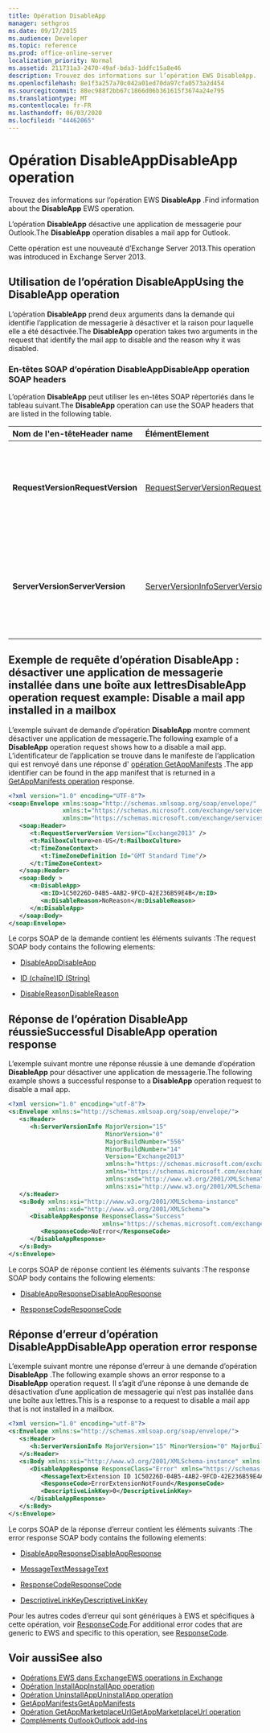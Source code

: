 ```yaml
---
title: Opération DisableApp
manager: sethgros
ms.date: 09/17/2015
ms.audience: Developer
ms.topic: reference
ms.prod: office-online-server
localization_priority: Normal
ms.assetid: 211731a3-2470-49af-bda3-1ddfc15a8e46
description: Trouvez des informations sur l’opération EWS DisableApp.
ms.openlocfilehash: 8e1f3a257a70c042a01ed70da97cfa0573a2d454
ms.sourcegitcommit: 88ec988f2bb67c1866d06b361615f3674a24e795
ms.translationtype: MT
ms.contentlocale: fr-FR
ms.lasthandoff: 06/03/2020
ms.locfileid: "44462065"
---
```

# <a name="disableapp-operation"></a><span data-ttu-id="abc18-103">Opération DisableApp</span><span class="sxs-lookup"><span data-stu-id="abc18-103">DisableApp operation</span></span>

<span data-ttu-id="abc18-104">Trouvez des informations sur l’opération EWS **DisableApp** .</span><span class="sxs-lookup"><span data-stu-id="abc18-104">Find information about the **DisableApp** EWS operation.</span></span> 
  
<span data-ttu-id="abc18-105">L’opération **DisableApp** désactive une application de messagerie pour Outlook.</span><span class="sxs-lookup"><span data-stu-id="abc18-105">The **DisableApp** operation disables a mail app for Outlook.</span></span> 
  
<span data-ttu-id="abc18-106">Cette opération est une nouveauté d’Exchange Server 2013.</span><span class="sxs-lookup"><span data-stu-id="abc18-106">This operation was introduced in Exchange Server 2013.</span></span>
  
## <a name="using-the-disableapp-operation"></a><span data-ttu-id="abc18-107">Utilisation de l’opération DisableApp</span><span class="sxs-lookup"><span data-stu-id="abc18-107">Using the DisableApp operation</span></span>

<span data-ttu-id="abc18-108">L’opération **DisableApp** prend deux arguments dans la demande qui identifie l’application de messagerie à désactiver et la raison pour laquelle elle a été désactivée.</span><span class="sxs-lookup"><span data-stu-id="abc18-108">The **DisableApp** operation takes two arguments in the request that identify the mail app to disable and the reason why it was disabled.</span></span> 
  
### <a name="disableapp-operation-soap-headers"></a><span data-ttu-id="abc18-109">En-têtes SOAP d’opération DisableApp</span><span class="sxs-lookup"><span data-stu-id="abc18-109">DisableApp operation SOAP headers</span></span>

<span data-ttu-id="abc18-110">L’opération **DisableApp** peut utiliser les en-têtes SOAP répertoriés dans le tableau suivant.</span><span class="sxs-lookup"><span data-stu-id="abc18-110">The **DisableApp** operation can use the SOAP headers that are listed in the following table.</span></span> 
  
|<span data-ttu-id="abc18-111">**Nom de l'en-tête**</span><span class="sxs-lookup"><span data-stu-id="abc18-111">**Header name**</span></span>|<span data-ttu-id="abc18-112">**Élément**</span><span class="sxs-lookup"><span data-stu-id="abc18-112">**Element**</span></span>|<span data-ttu-id="abc18-113">**Description**</span><span class="sxs-lookup"><span data-stu-id="abc18-113">**Description**</span></span>|
|:-----|:-----|:-----|
|<span data-ttu-id="abc18-114">**RequestVersion**</span><span class="sxs-lookup"><span data-stu-id="abc18-114">**RequestVersion**</span></span> <br/> |[<span data-ttu-id="abc18-115">RequestServerVersion</span><span class="sxs-lookup"><span data-stu-id="abc18-115">RequestServerVersion</span></span>](requestserverversion.md) <br/> |<span data-ttu-id="abc18-116">Identifie la version de schéma de la demande d’opération.</span><span class="sxs-lookup"><span data-stu-id="abc18-116">Identifies the schema version for the operation request.</span></span> <span data-ttu-id="abc18-117">Cet en-tête s’applique à une demande.</span><span class="sxs-lookup"><span data-stu-id="abc18-117">This header is applicable to a request.</span></span>  <br/> |
|<span data-ttu-id="abc18-118">**ServerVersion**</span><span class="sxs-lookup"><span data-stu-id="abc18-118">**ServerVersion**</span></span> <br/> |[<span data-ttu-id="abc18-119">ServerVersionInfo</span><span class="sxs-lookup"><span data-stu-id="abc18-119">ServerVersionInfo</span></span>](serverversioninfo.md) <br/> |<span data-ttu-id="abc18-120">Identifie la version du serveur qui a répondu à la demande.</span><span class="sxs-lookup"><span data-stu-id="abc18-120">Identifies the version of the server that responded to the request.</span></span> <span data-ttu-id="abc18-121">Cet en-tête s’applique à une réponse.</span><span class="sxs-lookup"><span data-stu-id="abc18-121">This header is applicable to a response.</span></span>  <br/> |
   
## <a name="disableapp-operation-request-example-disable-a-mail-app-installed-in-a-mailbox"></a><span data-ttu-id="abc18-122">Exemple de requête d’opération DisableApp : désactiver une application de messagerie installée dans une boîte aux lettres</span><span class="sxs-lookup"><span data-stu-id="abc18-122">DisableApp operation request example: Disable a mail app installed in a mailbox</span></span>

<span data-ttu-id="abc18-123">L’exemple suivant de demande d’opération **DisableApp** montre comment désactiver une application de messagerie.</span><span class="sxs-lookup"><span data-stu-id="abc18-123">The following example of a **DisableApp** operation request shows how to a disable a mail app.</span></span> <span data-ttu-id="abc18-124">L’identificateur de l’application se trouve dans le manifeste de l’application qui est renvoyé dans une réponse d' [opération GetAppManifests](getappmanifests-operation.md) .</span><span class="sxs-lookup"><span data-stu-id="abc18-124">The app identifier can be found in the app manifest that is returned in a [GetAppManifests operation](getappmanifests-operation.md) response.</span></span> 
  
```XML
<?xml version="1.0" encoding="UTF-8"?>
<soap:Envelope xmlns:soap="http://schemas.xmlsoap.org/soap/envelope/"
               xmlns:t="https://schemas.microsoft.com/exchange/services/2006/types"
               xmlns:m="https://schemas.microsoft.com/exchange/services/2006/messages">
   <soap:Header>
      <t:RequestServerVersion Version="Exchange2013" />
      <t:MailboxCulture>en-US</t:MailboxCulture>
      <t:TimeZoneContext>
         <t:TimeZoneDefinition Id="GMT Standard Time"/>
      </t:TimeZoneContext>
   </soap:Header>
   <soap:Body >
      <m:DisableApp>
         <m:ID>1C50226D-04B5-4AB2-9FCD-42E236B59E4B</m:ID>
         <m:DisableReason>NoReason</m:DisableReason>
      </m:DisableApp>
   </soap:Body>
</soap:Envelope>
```

<span data-ttu-id="abc18-125">Le corps SOAP de la demande contient les éléments suivants :</span><span class="sxs-lookup"><span data-stu-id="abc18-125">The request SOAP body contains the following elements:</span></span>
  
- [<span data-ttu-id="abc18-126">DisableApp</span><span class="sxs-lookup"><span data-stu-id="abc18-126">DisableApp</span></span>](disableapp.md)
    
- [<span data-ttu-id="abc18-127">ID (chaîne)</span><span class="sxs-lookup"><span data-stu-id="abc18-127">ID (String)</span></span>](id-string.md)
    
- [<span data-ttu-id="abc18-128">DisableReason</span><span class="sxs-lookup"><span data-stu-id="abc18-128">DisableReason</span></span>](disablereason.md)
    
## <a name="successful-disableapp-operation-response"></a><span data-ttu-id="abc18-129">Réponse de l’opération DisableApp réussie</span><span class="sxs-lookup"><span data-stu-id="abc18-129">Successful DisableApp operation response</span></span>

<span data-ttu-id="abc18-130">L’exemple suivant montre une réponse réussie à une demande d’opération **DisableApp** pour désactiver une application de messagerie.</span><span class="sxs-lookup"><span data-stu-id="abc18-130">The following example shows a successful response to a **DisableApp** operation request to disable a mail app.</span></span> 
  
```XML
<?xml version="1.0" encoding="utf-8"?>
<s:Envelope xmlns:s="http://schemas.xmlsoap.org/soap/envelope/">
   <s:Header>
      <h:ServerVersionInfo MajorVersion="15" 
                           MinorVersion="0" 
                           MajorBuildNumber="556" 
                           MinorBuildNumber="14" 
                           Version="Exchange2013" 
                           xmlns:h="https://schemas.microsoft.com/exchange/services/2006/types" 
                           xmlns="https://schemas.microsoft.com/exchange/services/2006/types" 
                           xmlns:xsd="http://www.w3.org/2001/XMLSchema" 
                           xmlns:xsi="http://www.w3.org/2001/XMLSchema-instance"/>
   </s:Header>
   <s:Body xmlns:xsi="http://www.w3.org/2001/XMLSchema-instance" 
           xmlns:xsd="http://www.w3.org/2001/XMLSchema">
      <DisableAppResponse ResponseClass="Success" 
                          xmlns="https://schemas.microsoft.com/exchange/services/2006/messages">
         <ResponseCode>NoError</ResponseCode>
      </DisableAppResponse>
   </s:Body>
</s:Envelope>
```

<span data-ttu-id="abc18-131">Le corps SOAP de réponse contient les éléments suivants :</span><span class="sxs-lookup"><span data-stu-id="abc18-131">The response SOAP body contains the following elements:</span></span>
  
- [<span data-ttu-id="abc18-132">DisableAppResponse</span><span class="sxs-lookup"><span data-stu-id="abc18-132">DisableAppResponse</span></span>](disableappresponse.md)
    
- [<span data-ttu-id="abc18-133">ResponseCode</span><span class="sxs-lookup"><span data-stu-id="abc18-133">ResponseCode</span></span>](responsecode.md)
    
## <a name="disableapp-operation-error-response"></a><span data-ttu-id="abc18-134">Réponse d’erreur d’opération DisableApp</span><span class="sxs-lookup"><span data-stu-id="abc18-134">DisableApp operation error response</span></span>

<span data-ttu-id="abc18-135">L’exemple suivant montre une réponse d’erreur à une demande d’opération **DisableApp** .</span><span class="sxs-lookup"><span data-stu-id="abc18-135">The following example shows an error response to a **DisableApp** operation request.</span></span> <span data-ttu-id="abc18-136">Il s’agit d’une réponse à une demande de désactivation d’une application de messagerie qui n’est pas installée dans une boîte aux lettres.</span><span class="sxs-lookup"><span data-stu-id="abc18-136">This is a response to a request to disable a mail app that is not installed in a mailbox.</span></span> 
  
```XML
<?xml version="1.0" encoding="utf-8"?>
<s:Envelope xmlns:s="http://schemas.xmlsoap.org/soap/envelope/">
   <s:Header>
      <h:ServerVersionInfo MajorVersion="15" MinorVersion="0" MajorBuildNumber="556" MinorBuildNumber="14" Version="Exchange2013" xmlns:h="https://schemas.microsoft.com/exchange/services/2006/types" xmlns="https://schemas.microsoft.com/exchange/services/2006/types" xmlns:xsd="http://www.w3.org/2001/XMLSchema" xmlns:xsi="http://www.w3.org/2001/XMLSchema-instance"/>
   </s:Header>
   <s:Body xmlns:xsi="http://www.w3.org/2001/XMLSchema-instance" xmlns:xsd="http://www.w3.org/2001/XMLSchema">
      <DisableAppResponse ResponseClass="Error" xmlns="https://schemas.microsoft.com/exchange/services/2006/messages">
         <MessageText>Extension ID 1C50226D-04B5-4AB2-9FCD-42E236B59E4A can't be found.</MessageText>
         <ResponseCode>ErrorExtensionNotFound</ResponseCode>
         <DescriptiveLinkKey>0</DescriptiveLinkKey>
      </DisableAppResponse>
   </s:Body>
</s:Envelope>
```

<span data-ttu-id="abc18-137">Le corps SOAP de la réponse d’erreur contient les éléments suivants :</span><span class="sxs-lookup"><span data-stu-id="abc18-137">The error response SOAP body contains the following elements:</span></span>
  
- [<span data-ttu-id="abc18-138">DisableAppResponse</span><span class="sxs-lookup"><span data-stu-id="abc18-138">DisableAppResponse</span></span>](disableappresponse.md)
    
- [<span data-ttu-id="abc18-139">MessageText</span><span class="sxs-lookup"><span data-stu-id="abc18-139">MessageText</span></span>](messagetext.md)
    
- [<span data-ttu-id="abc18-140">ResponseCode</span><span class="sxs-lookup"><span data-stu-id="abc18-140">ResponseCode</span></span>](responsecode.md)
    
- [<span data-ttu-id="abc18-141">DescriptiveLinkKey</span><span class="sxs-lookup"><span data-stu-id="abc18-141">DescriptiveLinkKey</span></span>](descriptivelinkkey.md)
    
<span data-ttu-id="abc18-142">Pour les autres codes d’erreur qui sont génériques à EWS et spécifiques à cette opération, voir [ResponseCode](responsecode.md).</span><span class="sxs-lookup"><span data-stu-id="abc18-142">For additional error codes that are generic to EWS and specific to this operation, see [ResponseCode](responsecode.md).</span></span>
  
## <a name="see-also"></a><span data-ttu-id="abc18-143">Voir aussi</span><span class="sxs-lookup"><span data-stu-id="abc18-143">See also</span></span>

- [<span data-ttu-id="abc18-144">Opérations EWS dans Exchange</span><span class="sxs-lookup"><span data-stu-id="abc18-144">EWS operations in Exchange</span></span>](ews-operations-in-exchange.md)   
- [<span data-ttu-id="abc18-145">Opération InstallApp</span><span class="sxs-lookup"><span data-stu-id="abc18-145">InstallApp operation</span></span>](installapp-operation.md)   
- [<span data-ttu-id="abc18-146">Opération UninstallApp</span><span class="sxs-lookup"><span data-stu-id="abc18-146">UninstallApp operation</span></span>](uninstallapp-operation.md)   
- [<span data-ttu-id="abc18-147">GetAppManifests</span><span class="sxs-lookup"><span data-stu-id="abc18-147">GetAppManifests</span></span>](getappmanifests.md)   
- [<span data-ttu-id="abc18-148">Opération GetAppMarketplaceUrl</span><span class="sxs-lookup"><span data-stu-id="abc18-148">GetAppMarketplaceUrl operation</span></span>](getappmarketplaceurl-operation.md)   
- [<span data-ttu-id="abc18-149">Compléments Outlook</span><span class="sxs-lookup"><span data-stu-id="abc18-149">Outlook add-ins</span></span>](https://msdn.microsoft.com/library/71e64bc9-e347-4f5d-8948-0a47b5dd93e6%28Office.15%29.aspx)
    


